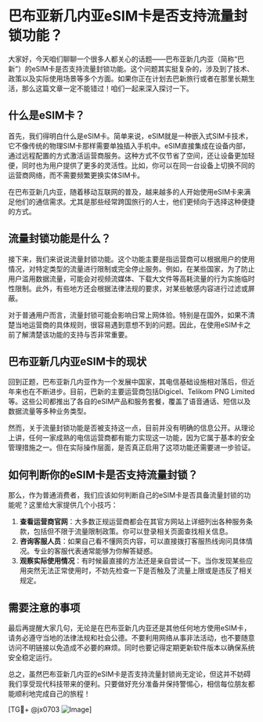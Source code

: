 # 巴布亚新几内亚eSIM卡是否支持流量封锁功能？

大家好，今天咱们聊聊一个很多人都关心的话题——巴布亚新几内亚（简称“巴新”）的eSIM卡是否支持流量封锁功能。这个问题其实挺复杂的，涉及到了技术、政策以及实际使用场景等多个方面。如果你正在计划去巴新旅行或者在那里长期生活，那么这篇文章一定不能错过！咱们一起来深入探讨一下。

## 什么是eSIM卡？

首先，我们得明白什么是eSIM卡。简单来说，eSIM就是一种嵌入式SIM卡技术，它不像传统的物理SIM卡那样需要单独插入手机中。eSIM直接集成在设备内部，通过远程配置的方式激活运营商服务。这种方式不仅节省了空间，还让设备更加轻便，同时也为用户提供了更多的灵活性。比如，你可以在同一台设备上切换不同的运营商网络，而不需要频繁更换实体SIM卡。

在巴布亚新几内亚，随着移动互联网的普及，越来越多的人开始使用eSIM卡来满足他们的通信需求。尤其是那些经常跨国旅行的人士，他们更倾向于选择这种便捷的方式。

## 流量封锁功能是什么？

接下来，我们来说说流量封锁功能。这个功能主要是指运营商可以根据用户的使用情况，对特定类型的流量进行限制或完全停止服务。例如，在某些国家，为了防止用户滥用数据流量，可能会对视频流媒体、下载大文件等高耗流量的行为实施临时性限制。此外，有些地方还会根据法律法规的要求，对某些敏感内容进行过滤或屏蔽。

对于普通用户而言，流量封锁可能会影响日常上网体验。特别是在国外，如果不清楚当地运营商的具体规则，很容易遇到意想不到的问题。因此，在使用eSIM卡之前了解清楚该功能的支持与否非常重要。

## 巴布亚新几内亚eSIM卡的现状

回到正题，巴布亚新几内亚作为一个发展中国家，其电信基础设施相对落后，但近年来也在不断进步。目前，巴新的主要运营商包括Digicel、Telikom PNG Limited等。这些公司都推出了各自的eSIM产品和服务套餐，覆盖了语音通话、短信以及数据流量等多种业务类型。

然而，关于流量封锁功能是否被支持这一点，目前并没有明确的信息公开。从理论上讲，任何一家成熟的电信运营商都有能力实现这一功能，因为它属于基本的安全管理措施之一。但在实际操作层面，是否真正启用了这项功能还需要进一步验证。

## 如何判断你的eSIM卡是否支持流量封锁？

那么，作为普通消费者，我们应该如何判断自己的eSIM卡是否具备流量封锁的功能呢？这里给大家提供几个小技巧：

1. **查看运营商官网**：大多数正规运营商都会在其官方网站上详细列出各种服务条款，包括但不限于流量限制政策。你可以登录相关页面查找相关信息。
2. **咨询客服人员**：如果自己看不懂网页内容，可以直接拨打客服热线询问具体情况。专业的客服代表通常能够为你解答疑惑。
3. **观察实际使用情况**：有时候最直接的方法还是亲自尝试一下。当你发现某些应用突然无法正常使用时，不妨先检查一下是否触及了流量上限或是违反了相关规定。

## 需要注意的事项

最后再提醒大家几句，无论是在巴布亚新几内亚还是其他任何地方使用eSIM卡，请务必遵守当地的法律法规和社会公德。不要利用网络从事非法活动，也不要随意访问不明链接以免造成不必要的麻烦。同时也要记得定期更新软件版本以确保系统安全稳定运行。

总之，虽然巴布亚新几内亚的eSIM卡是否支持流量封锁尚无定论，但这并不妨碍我们享受现代科技带来的便利。只要做好充分准备并保持警惕心，相信每位朋友都能顺利地完成自己的旅程！

[TG💪+ @jx0703 ![Image](https://github.com/user-attachments/assets/dbca1d08-cadb-493c-b0ec-ad6f7a83f270)]